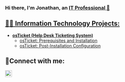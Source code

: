 ### Hi there, I'm Jonathan, an <a href="https://linkedin.com/in/"> IT Professional 👋
 

<h2>👨‍💻 Information Technology Projects:</h2>

- <b>osTicket (Help Desk Ticketing System)</b>
  - [osTicket: Prerequisites and Installation](https://github.com/jonbarrIT/osticket-prereqs)
  - [osTicket: Post-Installation Configuration](https://github.com/jonbarrIT/post-install-config)
  

<h2>🤳Connect with me:</h2>


[<img align="left" alt="jonbarr | LinkedIn" width="22px" src="https://cdn.jsdelivr.net/npm/simple-icons@v3/icons/linkedin.svg" />][linkedin]


[linkedin]: https://linkedin.com/in/jon-barr/
